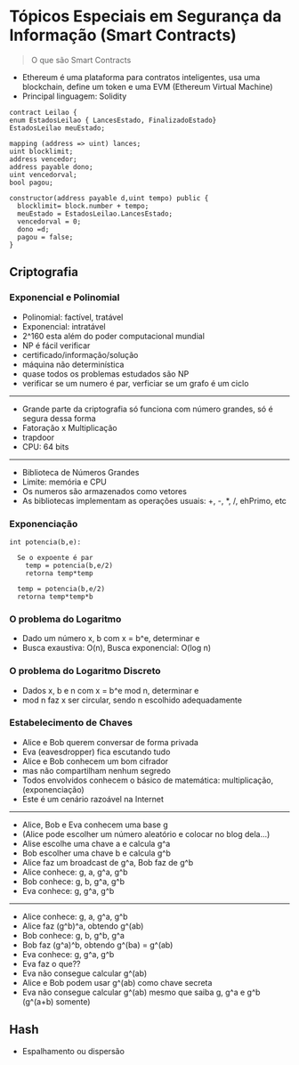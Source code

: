 # Tópicos Especiais em Segurança da Informação (Smart Contracts)

> O que são Smart Contracts

- Ethereum é uma plataforma para contratos inteligentes, usa uma blockchain, define um token e uma EVM (Ethereum Virtual Machine)
- Principal linguagem: Solidity

```solidity
contract Leilao {
enum EstadosLeilao { LancesEstado, FinalizadoEstado}
EstadosLeilao meuEstado;

mapping (address => uint) lances;
uint blocklimit;
address vencedor;
address payable dono;
uint vencedorval;
bool pagou;

constructor(address payable d,uint tempo) public {
  blocklimit= block.number + tempo;
  meuEstado = EstadosLeilao.LancesEstado;
  vencedorval = 0;
  dono =d;
  pagou = false;
}
```

## Criptografia

### Exponencial e Polinomial

- Polinomial: factível, tratável
- Exponencial: intratável
- 2^160 esta além do poder computacional mundial
- NP é fácil verificar
- certificado/informação/solução
- máquina não determinística
- quase todos os problemas estudados são NP
- verificar se um numero é par, verficiar se um grafo é um ciclo

---

- Grande parte da criptografia só funciona com número grandes, só é segura dessa forma
- Fatoração x Multiplicação
- trapdoor
- CPU: 64 bits

---

- Biblioteca de Números Grandes
- Limite: memória e CPU
- Os numeros são armazenados como vetores
- As bibliotecas implementam as operações usuais: +, -, *, /, ehPrimo, etc

### Exponenciação

```portugol
int potencia(b,e):

  Se o expoente é par
    temp = potencia(b,e/2)
    retorna temp*temp

  temp = potencia(b,e/2)
  retorna temp*temp*b
```

### O problema do Logaritmo

- Dado um número x, b com x = b^e, determinar e
- Busca exaustiva: O(n), Busca exponencial: O(log n)

### O problema do Logaritmo Discreto

- Dados x, b e n com x = b^e mod n, determinar e
- mod n faz x ser circular, sendo n escolhido adequadamente

### Estabelecimento de Chaves

- Alice e Bob querem conversar de forma privada
- Eva (eavesdropper) fica escutando tudo
- Alice e Bob conhecem um bom cifrador
- mas não compartilham nenhum segredo
- Todos envolvidos conhecem o básico de matemática: multiplicação, (exponenciação)
- Este é um cenário razoável na Internet

---

- Alice, Bob e Eva conhecem uma base g
- (Alice pode escolher um número aleatório e colocar no blog dela...)
- Alise escolhe uma chave a e calcula g^a
- Bob escolher uma chave b e calcula g^b
- Alice faz um broadcast de g^a, Bob faz de g^b
- Alice conhece: g, a, g^a, g^b
- Bob conhece: g, b, g^a, g^b
- Eva conhece: g, g^a, g^b

---

- Alice conhece: g, a, g^a, g^b
- Alice faz (g^b)^a, obtendo g^(ab)
- Bob conhece: g, b, g^b, g^a
- Bob faz (g^a)^b, obtendo g^(ba) = g^(ab)
- Eva conhece: g, g^a, g^b
- Eva faz o que??
- Eva não consegue calcular g^(ab)
- Alice e Bob podem usar g^(ab) como chave secreta
- Eva não consegue calcular g^(ab) mesmo que saiba g, g^a e g^b (g^(a+b) somente)

## Hash

- Espalhamento ou dispersão